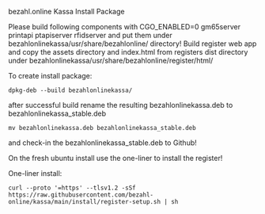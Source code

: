 bezahl.online Kassa Install Package

Please build following components with CGO_ENABLED=0
    gm65server
    printapi
    ptapiserver
    rfidserver
and put them under
    bezahlonlinekassa/usr/share/bezahlonline/ directory!
Build register web app and copy the 
    assets directory
and
    index.html
from registers dist directory under 
    bezahlonlinekassa/usr/share/bezahlonline/register/html/

To create install package:    
```
dpkg-deb --build bezahlonlinekassa/
```

after successful build rename the resulting bezahlonlinekassa.deb to bezahlonlinekassa_stable.deb
```
mv bezahlonlinekassa.deb bezahlonlinekassa_stable.deb
```

and check-in the bezahlonlinekassa_stable.deb to Github!

On the fresh ubuntu install use the one-liner to install the register!

One-liner install:
```
curl --proto '=https' --tlsv1.2 -sSf https://raw.githubusercontent.com/bezahl-online/kassa/main/install/register-setup.sh | sh
```
